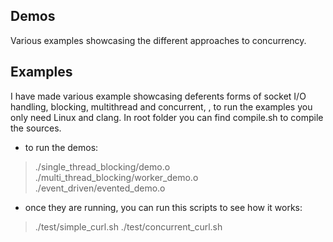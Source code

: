 ## Demos
Various examples showcasing the different approaches to concurrency.

## Examples
I have made various example showcasing deferents forms of socket I/O handling, blocking, multithread and concurrent,
, to run the examples you only need Linux and clang. In root folder you can find compile.sh to compile the sources.

- to run the demos:

> ./single_thread_blocking/demo.o
> ./multi_thread_blocking/worker_demo.o
> ./event_driven/evented_demo.o


- once they are running, you can run this scripts to see how it works:

> ./test/simple_curl.sh
> ./test/concurrent_curl.sh
